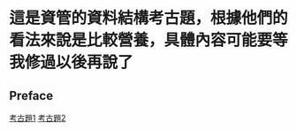 # 這是資管的資料結構考古題，根據他們的看法來說是比較營養，具體內容可能要等我修過以後再說了

## Preface

[考古題1](https://drive.google.com/drive/u/0/folders/0B8kcO09ZL8eRbF9IX29RUkRBZE0)
[考古題2](https://drive.google.com/drive/folders/0B8kcO09ZL8eRYUsxbnV1QmNDMlU)
